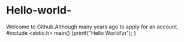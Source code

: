 # Hello-world-
Welcome to Github.Although many years ago to apply for an account.
#include <stdio.h>
main()
{printf("Hello World!\n");
}
